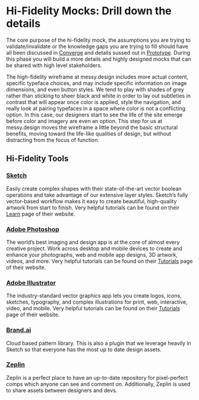 # Hi-Fidelity Mocks: Drill down the details

The core purpose of the hi-fidelity mock, the assumptions you are trying to validate/invalidate or the knowledge gaps you are trying to fill should have all been discussed in [Converge](3-converge/) and details sussed out in [Prototype](4-prototype.md). During this phase you will build a more details and highly designed mocks that can be shared with high level stakeholders.

The high-fidelity wireframe at messy.design includes more actual content, specific typeface choices, and may include specific information on image dimensions, and even button styles. We tend to play with shades of grey rather than sticking to sheer black and white in order to lay out subtleties in contrast that will appear once color is applied, style the navigation, and really look at pairing typefaces in a space where color is not a conflicting option. In this case, our designers start to see the life of the site emerge before color and imagery are even an option. This step for us at messy.design moves the wireframe a little beyond the basic structural benefits, moving toward the life-like qualities of design, but without distracting from the focus of function.

## Hi-Fidelity Tools

### [Sketch](https://www.sketchapp.com/)

Easily create complex shapes with their state-of-the-art vector boolean operations and take advantage of our extensive layer styles. Sketch’s fully vector-based workflow makes it easy to create beautiful, high-quality artwork from start to finish. Very helpful tutorials can be found on their [Learn](https://www.sketchapp.com/learn/) page of their website.

### [Adobe Photoshop](https://www.adobe.com/products/photoshop.html)

The world’s best imaging and design app is at the core of almost every creative project. Work across desktop and mobile devices to create and enhance your photographs, web and mobile app designs, 3D artwork, videos, and more. Very helpful tutorials can be found on their [Tutorials](https://helpx.adobe.com/photoshop/tutorials.html) page of their website.

### [Adobe Illustrator](http://www.adobe.com/products/illustrator.html)

The industry-standard vector graphics app lets you create logos, icons, sketches, typography, and complex illustrations for print, web, interactive, video, and mobile. Very helpful tutorials can be found on their [Tutorials](https://helpx.adobe.com/illustrator/tutorials.html) page of their website.

### [Brand.ai](http://www.brand.ai)

Cloud based pattern library. This is also a plugin that we leverage heavily in Sketch so that everyone has the most up to date design assets.

### [Zeplin](http://www.zeplin.io)

Zeplin is a perfect place to have an up-to-date repository for pixel-perfect comps which anyone can see and comment on. Additionally, Zeplin is used to share assets between designers and devs.

